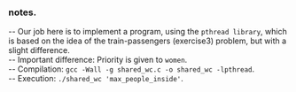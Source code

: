 ### notes.

-- Our job here is to implement a program, using the `pthread library`, which is based on the idea of the train-passengers (exercise3) problem, but with a slight difference.\
-- Important difference: Priority is given to `women`.\
-- Compilation: `gcc -Wall -g shared_wc.c -o shared_wc -lpthread`.\
-- Execution: `./shared_wc 'max_people_inside'`.


